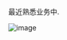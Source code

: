 最近熟悉业务中.

![image](https://github.com/user-attachments/assets/2aeb0fde-7d17-4d77-9a36-e982bab63b3b)
